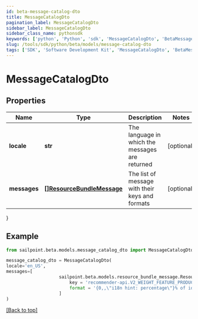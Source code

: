 ```yaml
---
id: beta-message-catalog-dto
title: MessageCatalogDto
pagination_label: MessageCatalogDto
sidebar_label: MessageCatalogDto
sidebar_class_name: pythonsdk
keywords: ['python', 'Python', 'sdk', 'MessageCatalogDto', 'BetaMessageCatalogDto'] 
slug: /tools/sdk/python/beta/models/message-catalog-dto
tags: ['SDK', 'Software Development Kit', 'MessageCatalogDto', 'BetaMessageCatalogDto']
---
```


# MessageCatalogDto


## Properties

Name | Type | Description | Notes
------------ | ------------- | ------------- | -------------
**locale** | **str** | The language in which the messages are returned | [optional] 
**messages** | [**[]ResourceBundleMessage**](resource-bundle-message) | The list of message with their keys and formats | [optional] 
}

## Example

```python
from sailpoint.beta.models.message_catalog_dto import MessageCatalogDto

message_catalog_dto = MessageCatalogDto(
locale='en_US',
messages=[
                    sailpoint.beta.models.resource_bundle_message.ResourceBundleMessage(
                        key = 'recommender-api.V2_WEIGHT_FEATURE_PRODUCT_INTERPRETATION_LOW', 
                        format = '{0,,\"i18n hint: percentage\"}% of identities with the same {1,,\"i18n hint: name of category feature\"} have this access. This information had a low impact on the overall score.', )
                    ]
)

```
[[Back to top]](#) 

